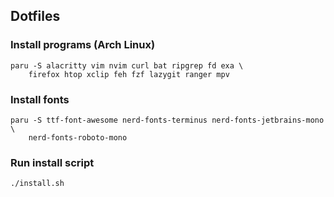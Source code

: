 ## Dotfiles

### Install programs (Arch Linux)
```
paru -S alacritty vim nvim curl bat ripgrep fd exa \
    firefox htop xclip feh fzf lazygit ranger mpv
```

### Install fonts
```
paru -S ttf-font-awesome nerd-fonts-terminus nerd-fonts-jetbrains-mono \
    nerd-fonts-roboto-mono
```

### Run install script
```
./install.sh
```

